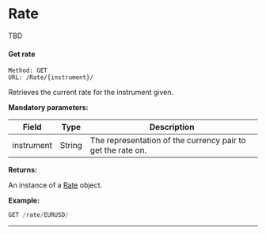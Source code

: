 # Rate

TBD

#### <a id="get_rate"></a> Get rate ####

```http
Method: GET 
URL: /Rate/{instrument}/
```
Retrieves the current rate for the instrument given.

**Mandatory parameters:**

| Field | Type | Description |
|-------|------|-------------|
| instrument | String | The representation of the currency pair to get the rate on. |

**Returns:**

An instance of a [Rate](../resources/resources.md#rate_resource) object.

**Example:**
```js
GET /rate/EURUSD/
```

<hr />